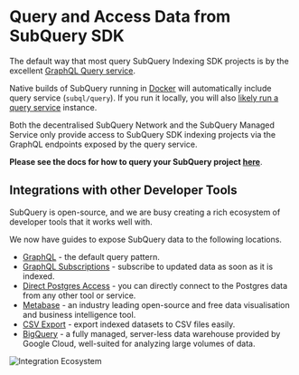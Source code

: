 # Query and Access Data from SubQuery SDK

The default way that most query SubQuery Indexing SDK projects is by the excellent [GraphQL Query service](./graphql.md).

Native builds of SubQuery running in [Docker](../run.md#using-docker) will automatically include query service (`subql/query`). If you run it locally, you will also [likely run a query service](../run.md#running-the-query-service) instance.

Both the decentralised SubQuery Network and the SubQuery Managed Service only provide access to SubQuery SDK indexing projects via the GraphQL endpoints exposed by the query service.

**Please see the docs for how to query your SubQuery project [here](./graphql.md)**.

## Integrations with other Developer Tools

SubQuery is open-source, and we are busy creating a rich ecosystem of developer tools that it works well with.

We now have guides to expose SubQuery data to the following locations.

- [GraphQL](./graphql.md) - the default query pattern.
- [GraphQL Subscriptions](./subscription.md) - subscribe to updated data as soon as it is indexed.
- [Direct Postgres Access](../run.md#connect-to-database) - you can directly connect to the Postgres data from any other tool or service.
- [Metabase](./other_tools/metabase.md) - an industry leading open-source and free data visualisation and business intelligence tool.
- [CSV Export](../references.md#csv-out-dir) - export indexed datasets to CSV files easily.
- [BigQuery](./other_tools/bigquery.md) - a fully managed, server-less data warehouse provided by Google Cloud, well-suited for analyzing large volumes of data.

![Integration Ecosystem](/assets/img/run_publish/integration_ecosystem.png)
